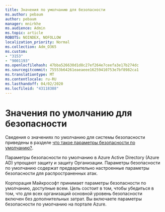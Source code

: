 ```yaml
---
title: Значения по умолчанию для безопасности
ms.author: pebaum
author: pebaum
manager: mnirkhe
ms.audience: Admin
ms.topic: article
ROBOTS: NOINDEX, NOFOLLOW
localization_priority: Normal
ms.collection: Adm_O365
ms.custom:
- "3153"
- "9001193"
ms.openlocfilehash: 47bba526630d1d8c27ef264e7ceefa3e17b274dc
ms.sourcegitcommit: 75553b64261eaeaeee16259410753e7bf8982ca1
ms.translationtype: MT
ms.contentlocale: ru-RU
ms.lasthandoff: 04/02/2020
ms.locfileid: "43118388"
---
```

# <a name="security-defaults"></a>Значения по умолчанию для безопасности

Сведения о значениях по умолчанию для системы безопасности приведены в разделе [что такое параметры безопасности по умолчанию?](https://docs.microsoft.com/azure/active-directory/conditional-access/concept-conditional-access-security-defaults).

Параметры безопасности по умолчанию в Azure Active Directory (Azure AD) упрощают защиту и защиту Организации. Параметры безопасности по умолчанию содержат предварительно настроенные параметры безопасности для распространенных атак.

Корпорация Майкрософт принимает параметры безопасности по умолчанию, доступные всем. Цель состоит в том, чтобы убедиться в том, что для всех организаций основной уровень безопасности включен без дополнительных затрат. Вы включаете параметры безопасности по умолчанию на портале Azure.
